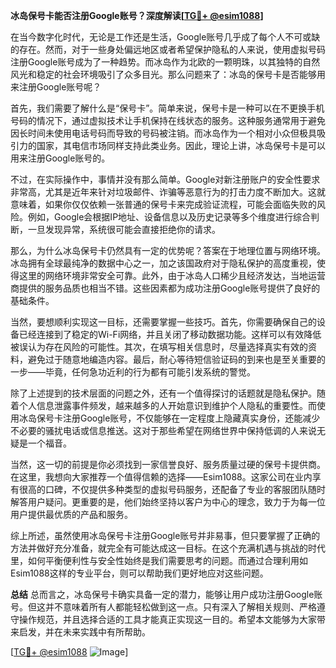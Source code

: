 **冰岛保号卡能否注册Google账号？深度解读[[TG💪+ @esim1088](https://t.me/s/esim1088)]**

在当今数字化时代，无论是工作还是生活，Google账号几乎成了每个人不可或缺的存在。然而，对于一些身处偏远地区或者希望保护隐私的人来说，使用虚拟号码注册Google账号成为了一种趋势。而冰岛作为北欧的一颗明珠，以其独特的自然风光和稳定的社会环境吸引了众多目光。那么问题来了：冰岛的保号卡是否能够用来注册Google账号呢？

首先，我们需要了解什么是“保号卡”。简单来说，保号卡是一种可以在不更换手机号码的情况下，通过虚拟技术让手机保持在线状态的服务。这种服务通常用于避免因长时间未使用电话号码而导致的号码被注销。而冰岛作为一个相对小众但极具吸引力的国家，其电信市场同样支持此类业务。因此，理论上讲，冰岛保号卡是可以用来注册Google账号的。

不过，在实际操作中，事情并没有那么简单。Google对新注册账户的安全性要求非常高，尤其是近年来针对垃圾邮件、诈骗等恶意行为的打击力度不断加大。这就意味着，如果你仅仅依赖一张普通的保号卡来完成验证流程，可能会面临失败的风险。例如，Google会根据IP地址、设备信息以及历史记录等多个维度进行综合判断，一旦发现异常，系统很可能会直接拒绝你的请求。

那么，为什么冰岛保号卡仍然具有一定的优势呢？答案在于地理位置与网络环境。冰岛拥有全球最纯净的数据中心之一，加之该国政府对于隐私保护的高度重视，使得这里的网络环境非常安全可靠。此外，由于冰岛人口稀少且经济发达，当地运营商提供的服务品质也相当不错。这些因素都为成功注册Google账号提供了良好的基础条件。

当然，要想顺利实现这一目标，还需要掌握一些技巧。首先，你需要确保自己的设备已经连接到了稳定的Wi-Fi网络，并且关闭了移动数据功能。这样可以有效降低被误认为存在风险的可能性。其次，在填写相关信息时，尽量选择真实有效的资料，避免过于随意地编造内容。最后，耐心等待短信验证码的到来也是至关重要的一步——毕竟，任何急功近利的行为都有可能引发系统的警觉。

除了上述提到的技术层面的问题之外，还有一个值得探讨的话题就是隐私保护。随着个人信息泄露事件频发，越来越多的人开始意识到维护个人隐私的重要性。而使用冰岛保号卡注册Google账号，不仅能够在一定程度上隐藏真实身份，还能减少不必要的骚扰电话或信息推送。这对于那些希望在网络世界中保持低调的人来说无疑是一个福音。

当然，这一切的前提是你必须找到一家信誉良好、服务质量过硬的保号卡提供商。在这里，我想向大家推荐一个值得信赖的选择——Esim1088。这家公司在业内享有很高的口碑，不仅提供多种类型的虚拟号码服务，还配备了专业的客服团队随时解答用户疑问。更重要的是，他们始终坚持以客户为中心的理念，致力于为每一位用户提供最优质的产品和服务。

综上所述，虽然使用冰岛保号卡注册Google账号并非易事，但只要掌握了正确的方法并做好充分准备，就完全有可能达成这一目标。在这个充满机遇与挑战的时代里，如何平衡便利性与安全性始终是我们需要思考的问题。而通过合理利用如Esim1088这样的专业平台，则可以帮助我们更好地应对这些问题。

**总结**
总而言之，冰岛保号卡确实具备一定的潜力，能够让用户成功注册Google账号。但这并不意味着所有人都能轻松做到这一点。只有深入了解相关规则、严格遵守操作规范，并且选择合适的工具才能真正实现这一目的。希望本文能够为大家带来启发，并在未来实践中有所帮助。

[[TG💪+ @esim1088](https://t.me/s/esim1088) ![Image](https://i.postimg.cc/4NQfJmqS/Snipaste-2025-05-13-00-14-12.png)]